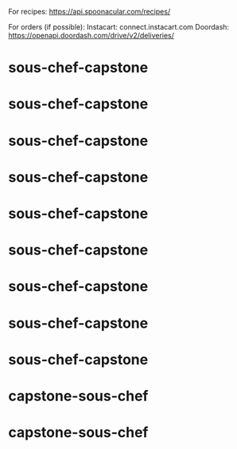 For recipes:
    https://api.spoonacular.com/recipes/

For orders (if possible):
    Instacart: connect.instacart.com
    Doordash: https://openapi.doordash.com/drive/v2/deliveries/
# sous-chef-capstone
# sous-chef-capstone
# sous-chef-capstone
# sous-chef-capstone
# sous-chef-capstone
# sous-chef-capstone
# sous-chef-capstone
# sous-chef-capstone
# sous-chef-capstone
# capstone-sous-chef
# capstone-sous-chef

